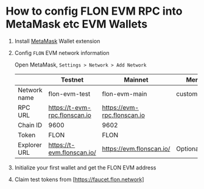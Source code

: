 # How to config FLON EVM RPC into MetaMask etc EVM Wallets

1. Install [MetaMask](https://metamask.io) Wallet extension
2. Config `FLON` EVM network information

   Open MetaMask, `Settings > Network > Add Network`

   |           | Testnet                        | Mainnet                        | Memo   |
   | --------- | ----------------------------- | --------------------------- | ------ |
   | Network name  | flon-evm-test                 | flon-evm-main               | customizable |
   | RPC URL | https://t-evm-rpc.flonscan.io | https://evm-rpc.flonscan.io |        |
   | Chain ID     | 9600            | 9602                        |        |
   | Token | FLON                          | FLON                        |        |
   | Explorer URL | https://t-evm.flonscan.io/    | https://evm.flonscan.io/    | Optional   |

3. Initialize your first wallet and get the FLON EVM address

4. Claim test tokens from [https://faucet.flon.network]